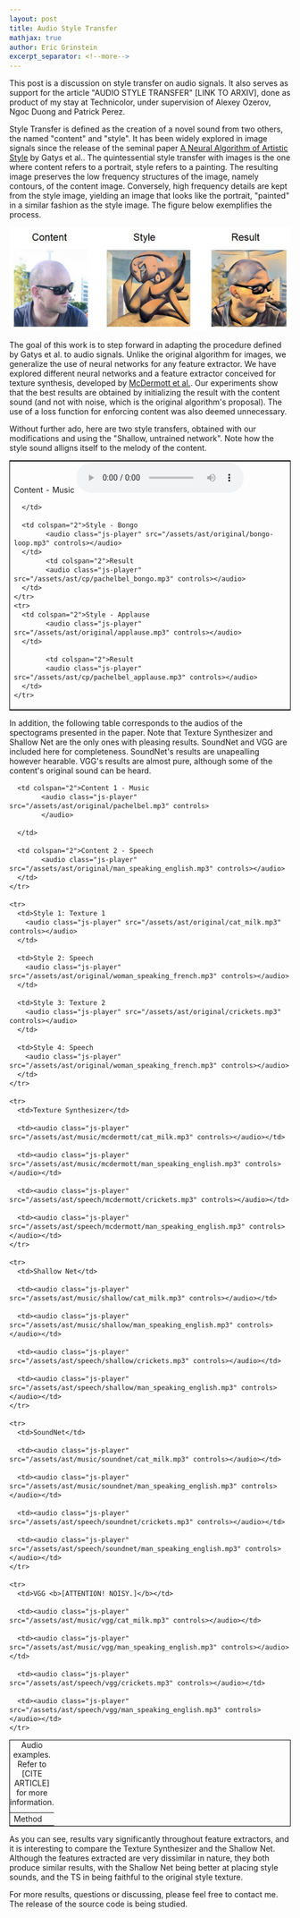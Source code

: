 ```yaml
---
layout: post
title: Audio Style Transfer
mathjax: true
author: Eric Grinstein
excerpt_separator: <!--more-->
---
```




This post is a discussion on style transfer on audio signals. It also serves as support for the article "AUDIO STYLE TRANSFER" [LINK TO ARXIV], done as product of my stay at Technicolor, under supervision of Alexey Ozerov, Ngoc Duong and Patrick Perez. 

Style Transfer is defined as the creation of a novel sound from two others, the named "content" and "style". It has been widely explored in image signals since the release of the seminal paper [A Neural Algorithm of Artistic Style](https://arxiv.org/abs/1508.06576) by Gatys et al.. The quintessential style transfer with images is the one where content refers to a portrait, style refers to a painting. The resulting image preserves the low frequency structures of the image, namely contours, of the content image. Conversely, high frequency details are kept from the style image, yielding an image that looks like the portrait, "painted" in a similar fashion as the style image. The figure below exemplifies the process.


![Style Transfer in Images](/assets/ast/alexey.PNG)

The goal of this work is to step forward in adapting the procedure defined by Gatys et al. to audio signals. Unlike the original algorithm for images, we generalize the use of neural networks for any feature extractor. We have explored different neural networks and a feature extractor conceived for texture synthesis, developed by [McDermott et al.](http://mcdermottlab.mit.edu/texture_examples/index.html). Our experiments show that the best results are obtained by initializing the result with the content sound (and not with noise, which is the original algorithm's proposal). The use of a loss function for enforcing content was also deemed unnecessary. 


Without further ado, here are two style transfers, obtained with our modifications and using the "Shallow, untrained network". Note how the style sound alligns itself to the melody of the content.


<table width="100%" style="border: 1px solid black">
  <tbody>
    <tr>
      <td rowspan="2">Content - Music 
      		<audio class="js-player" src="/assets/ast/original/pachelbel.mp3" controls>
      		</audio>
  
      </td>

      <td colspan="2">Style - Bongo
      		<audio class="js-player" src="/assets/ast/original/bongo-loop.mp3" controls></audio>
      </td>
            <td colspan="2">Result
      		<audio class="js-player" src="/assets/ast/cp/pachelbel_bongo.mp3" controls></audio>
      </td>
    </tr>
    <tr>
      <td colspan="2">Style - Applause
      		<audio class="js-player" src="/assets/ast/original/applause.mp3" controls></audio>
      </td>

            <td colspan="2">Result 
      		<audio class="js-player" src="/assets/ast/cp/pachelbel_applause.mp3" controls></audio>
      </td>
    </tr>


  </tbody>
</table>


In addition, the following table corresponds to the audios of the spectograms presented in the paper. Note that Texture Synthesizer and Shallow Net are the only ones with pleasing results. SoundNet and VGG are included here for completeness. SoundNet's results are unapealling however hearable. VGG's results are almost pure, although some of the content's original sound can be heard.



<!-- BEGIN TABLE CONTAINING RESULTS -->

<table width="100%" style="border: 1px solid black">
	  <caption>Audio examples. Refer to [CITE ARTICLE] for more information.</caption>
  <tbody>
    <tr>
      <td rowspan="2">Method
      </td>

      <td colspan="2">Content 1 - Music 
      		<audio class="js-player" src="/assets/ast/original/pachelbel.mp3" controls>
      		</audio>
  
      </td>

      <td colspan="2">Content 2 - Speech
      		<audio class="js-player" src="/assets/ast/original/man_speaking_english.mp3" controls></audio>
      </td>
    </tr>

    <tr>
      <td>Style 1: Texture 1
      	<audio class="js-player" src="/assets/ast/original/cat_milk.mp3" controls></audio>
      </td>

      <td>Style 2: Speech
      	<audio class="js-player" src="/assets/ast/original/woman_speaking_french.mp3" controls></audio>
      </td>

      <td>Style 3: Texture 2
      	<audio class="js-player" src="/assets/ast/original/crickets.mp3" controls></audio>
      </td>

      <td>Style 4: Speech
      	<audio class="js-player" src="/assets/ast/original/woman_speaking_french.mp3" controls></audio>
      </td>
    </tr>

    <tr>
      <td>Texture Synthesizer</td>

      <td><audio class="js-player" src="/assets/ast/music/mcdermott/cat_milk.mp3" controls></audio></td>

      <td><audio class="js-player" src="/assets/ast/music/mcdermott/man_speaking_english.mp3" controls></audio></td>

      <td><audio class="js-player" src="/assets/ast/speech/mcdermott/crickets.mp3" controls></audio></td>

      <td><audio class="js-player" src="/assets/ast/speech/mcdermott/man_speaking_english.mp3" controls></audio></td>
    </tr>

    <tr>
      <td>Shallow Net</td>

      <td><audio class="js-player" src="/assets/ast/music/shallow/cat_milk.mp3" controls></audio></td>

      <td><audio class="js-player" src="/assets/ast/music/shallow/man_speaking_english.mp3" controls></audio></td>

      <td><audio class="js-player" src="/assets/ast/speech/shallow/crickets.mp3" controls></audio></td>

      <td><audio class="js-player" src="/assets/ast/speech/shallow/man_speaking_english.mp3" controls></audio></td>
    </tr>

    <tr>
      <td>SoundNet</td>

      <td><audio class="js-player" src="/assets/ast/music/soundnet/cat_milk.mp3" controls></audio></td>

      <td><audio class="js-player" src="/assets/ast/music/soundnet/man_speaking_english.mp3" controls></audio></td>

      <td><audio class="js-player" src="/assets/ast/speech/soundnet/crickets.mp3" controls></audio></td>

      <td><audio class="js-player" src="/assets/ast/speech/soundnet/man_speaking_english.mp3" controls></audio></td>
    </tr>

    <tr>
      <td>VGG <b>[ATTENTION! NOISY.]</b></td>

      <td><audio class="js-player" src="/assets/ast/music/vgg/cat_milk.mp3" controls></audio></td>

      <td><audio class="js-player" src="/assets/ast/music/vgg/man_speaking_english.mp3" controls></audio></td>

      <td><audio class="js-player" src="/assets/ast/speech/vgg/crickets.mp3" controls></audio></td>

      <td><audio class="js-player" src="/assets/ast/speech/vgg/man_speaking_english.mp3" controls></audio></td>
    </tr>
  </tbody>
</table>
<!-- END TABLE CONTAINING RESULTS -->


As you can see, results vary significantly throughout feature extractors, and it is interesting to compare the Texture Synthesizer and the Shallow Net. Although the features extracted are very dissimilar in nature, they both produce similar results, with the Shallow Net being better at placing style sounds, and the TS in being faithful to the original style texture.

For more results, questions or discussing, please feel free to contact me. The release of the source code is being studied. 




